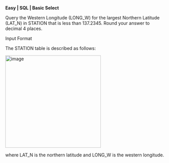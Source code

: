**Easy | SQL | Basic Select**

Query the Western Longitude (LONG_W) for the largest Northern Latitude (LAT_N) in STATION that is less than 137.2345. Round your answer to  decimal 4 places.

Input Format

The STATION table is described as follows:

<img width="300" height="290" alt="image" src="https://github.com/user-attachments/assets/e5daed74-c234-40ce-98d0-464e9b4bca5c" />

where LAT_N is the northern latitude and LONG_W is the western longitude.
